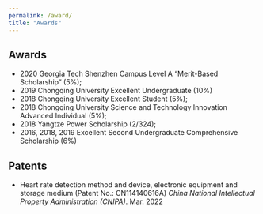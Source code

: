 ```yaml
---
permalink: /award/
title: "Awards"
---
```


## Awards
- 2020 Georgia Tech Shenzhen Campus Level A “Merit-Based Scholarship” (5%);
- 2019 Chongqing University Excellent Undergraduate (10%)
- 2018 Chongqing University Excellent Student (5%);
- 2018 Chongqing University Science and Technology Innovation Advanced Individual (5%);
- 2018 Yangtze Power Scholarship (2/324);
- 2016, 2018, 2019 Excellent Second Undergraduate Comprehensive Scholarship (6%)


## Patents
- Heart rate detection method and device, electronic equipment and storage medium (Patent No.: CN114140616A)
*China National Intellectual Property Administration (CNIPA)*. Mar. 2022